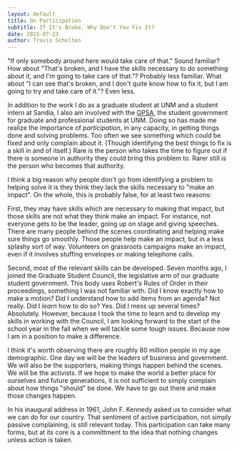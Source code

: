 ```yaml
---
layout: default
title: On Participation
subtitle: If It's Broke, Why Don't You Fix It?
date: 2015-07-23
author: Travis Scholten
---
```


"If only somebody around here would take care of that." Sound familiar? How about "That's broken, and I have the skills necessary to do something about it, and _I'm_ going to take care of that."? Probably less familiar. What about "I can see that's broken, and I don't quite know how to fix it, but I am going to try and take care of it."? Even less.

In addition to the work I do as a graduate student at UNM and a student intern at Sandia, I also am involved with the [GPSA](http://gpsa.unm.edu/), the student government for graduate and professional students at UNM. Doing so has made me realize the importance of _participation_, in any capacity, in getting things done and solving problems. Too often we see something which could be fixed and only complain about it. (Though identifying the best things to fix is a skill in and of itself.) Rare is the person who takes the time to figure out if there is someone in authority they could bring this problem to. Rarer still is the person who becomes that authority.

I think a big reason why people don't go from identifying a problem to helping solve it is they think they lack the skills necessary to "make an impact". On the whole, this is probably false, for at least two reasons: 

First, they may have skills which are necessary to making that impact, but those skills are not what they think make an impact. For instance, not everyone gets to be the leader, going up on stage and giving speeches. There are many people behind the scenes coordinating and helping make sure things go smoothly. Those people help make an impact, but in a less splashy sort of way. Volunteers on grassroots campaigns make an impact, even if it involves stuffing envelopes or making telephone calls. 

Second, most of the relevant skills can be developed. Seven months ago, I joined the Graduate Student Council, the legislative arm of our graduate student government. This body uses Robert's Rules of Order in their proceedings, something I was not familiar with. Did I know exactly how to make a motion? Did I understand how to add items from an agenda? Not really. Did I _learn_ how to do so? Yes. Did I mess up several times? Absolutely. However, because I took the time to learn and to develop my skills in working with the Council, I am looking forward to the start of the school year in the fall when we will tackle some tough issues. Because now I am in a position to make a difference.

I think it's worth observing there are roughly 80 million people in my age demographic. One day we will be the leaders of business and government. We will also be the supporters, making things happen behind the scenes. We will be the activists. If we hope to make the world a better place for ourselves and future generations, it is not sufficient to simply complain about how things "should" be done. We have to go out there and make those changes happen.

In his inaugural address in 1961, John F. Kennedy asked us to consider what we can do for our country. That sentiment of active participation, not simply passive complaining, is still relevant today. This participation can take many forms, but at its core is a committment to the idea that nothing changes unless action is taken.